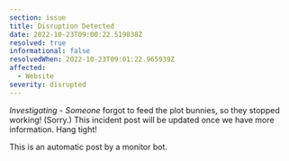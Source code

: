 ```yaml
---
section: issue
title: Disruption Detected
date: 2022-10-23T09:00:22.519838Z
resolved: true
informational: false
resolvedWhen: 2022-10-23T09:01:22.965939Z
affected:
  - Website
severity: disrupted
---
```

*Investigating* - _Someone_ forgot to feed the plot bunnies, so they stopped working! (Sorry.) This incident post will be updated once we have more information. Hang tight!

This is an automatic post by a monitor bot.
        